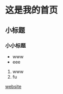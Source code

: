 # 这是我的首页

## 小标题

### 小小标题

- www
- eee

1. www
2. fu

[website](https://github.com/fukuawenbin/fukuawenbin.github.io)


